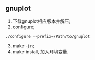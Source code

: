 ## gnuplot  
1. 下载gnuplot相应版本并解压;  
2. configure;  
```
./configure --prefix=/Path/to/gnuplot 
```
3. make -j n;  
4. make install, 加入环境变量.